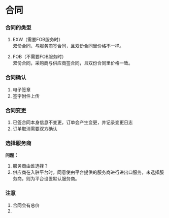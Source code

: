 # 合同

### 合同的类型

1. EXW（需要FOB服务时）  
   双份合同，与服务商签合同，且双份合同里价格不一样。

2. FOB（不需要FOB服务时）  
   双份合同，采购商与供应商签合同，且双份合同里价格一致。

### 合同确认

1. 电子签章
2. 签字附件上传

### 合同变更

1. 已签合同本身信息不变更，订单会产生变更，并记录变更日志
2. 订单取消需要双方确认

### 选择服务商

**问题：**

1. 服务商由谁选择？
2. 供应商在入驻平台时，同意使由平台提供的服务商进行进出口服务，未选择服务商，则为平台设置默认服务商。

### 注意

1. 合同会有总价
2. 



